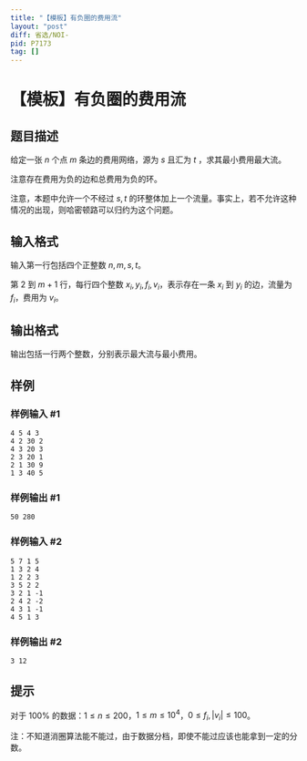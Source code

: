 ```yaml
---
title: "【模板】有负圈的费用流"
layout: "post"
diff: 省选/NOI-
pid: P7173
tag: []
---
```

# 【模板】有负圈的费用流
## 题目描述

给定一张 $n$ 个点 $m$ 条边的费用网络，源为 $s$ 且汇为 $t$ ，求其最小费用最大流。

注意存在费用为负的边和总费用为负的环。

注意，本题中允许一个不经过 $s,t$ 的环整体加上一个流量。事实上，若不允许这种情况的出现，则哈密顿路可以归约为这个问题。
## 输入格式

输入第一行包括四个正整数 $n,m,s,t$。

第 $2$ 到 $m+1$ 行，每行四个整数 $x_i,y_i,f_i,v_i$，表示存在一条 $x_i$ 到 $y_i$ 的边，流量为 $f_i$，费用为 $v_i$。
## 输出格式

输出包括一行两个整数，分别表示最大流与最小费用。
## 样例

### 样例输入 #1
```
4 5 4 3
4 2 30 2
4 3 20 3
2 3 20 1
2 1 30 9
1 3 40 5

```
### 样例输出 #1
```
50 280

```
### 样例输入 #2
```
5 7 1 5
1 3 2 4
1 2 2 3
3 5 2 2
3 2 1 -1
2 4 2 -2
4 3 1 -1
4 5 1 3

```
### 样例输出 #2
```
3 12

```
## 提示

对于 $100\%$ 的数据：$1\leq n\leq 200$，$1\leq m\leq {10}^{4}$，$0\leq f_i,|v_i|\leq 100$。

注：不知道消圈算法能不能过，由于数据分档，即使不能过应该也能拿到一定的分数。
